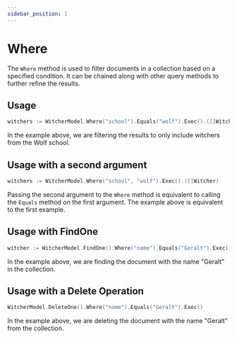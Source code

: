 ```yaml
---
sidebar_position: 1
---
```


# Where

The `Where` method is used to filter documents in a collection based on a specified condition. It can be chained along with other query methods to further refine the results.

## Usage

```go
witchers := WitcherModel.Where("school").Equals("wolf").Exec().([]Witcher)
```

In the example above, we are filtering the results to only include witchers from the Wolf school.

## Usage with a second argument

```go
witchers := WitcherModel.Where("school", "wolf").Exec().([]Witcher)
```

Passing the second argument to the `Where` method is equivalent to calling the `Equals` method on the first argument. The example above is equivalent to the first example.

## Usage with FindOne

```go
witcher := WitcherModel.FindOne().Where("name").Equals("Geralt").Exec().(*Witcher)
```

In the example above, we are finding the document with the name "Geralt" in the collection.

## Usage with a Delete Operation

```go
WitcherModel.DeleteOne().Where("name").Equals("Geralt").Exec()
```

In the example above, we are deleting the document with the name "Geralt" from the collection.
